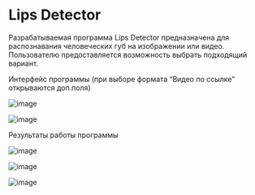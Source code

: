 # Lips Detector

Разрабатываемая программа Lips Detector предназначена для распознавания человеческих губ на изображении или видео. 
Пользователю предоставляется возможность выбрать подходящий вариант.


Интерфейс программы (при выборе формата “Видео по ссылке” открываются доп.поля)

![image](https://user-images.githubusercontent.com/79317792/124974179-2c890d80-e035-11eb-9ccd-a30f0693c992.png)

![image](https://user-images.githubusercontent.com/79317792/124974249-3f034700-e035-11eb-9531-0745c37e16b6.png)

Результаты работы программы

![image](https://user-images.githubusercontent.com/79317792/124974580-a5886500-e035-11eb-9ebb-883d6d9431a0.png)

![image](https://user-images.githubusercontent.com/79317792/124974614-b0db9080-e035-11eb-9616-36aa603011f5.png)

![image](https://user-images.githubusercontent.com/79317792/124974643-b8029e80-e035-11eb-9580-7e1a43d07cd4.png)

